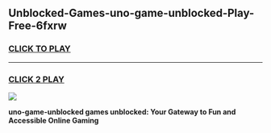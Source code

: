 
## Unblocked-Games-uno-game-unblocked-Play-Free-6fxrw
<h3>
<a href="https://premium76.site?title=uno-game-unblocked&ref=20A">CLICK TO PLAY</a></h3>
<hr>

<h3>
<a href="https://premium76.site?title=uno-game-unblocked&ref=20A">CLICK 2 PLAY</a>
  
</h3>

<a href="https://premium76.site?title=uno-game-unblocked&ref=20A"><img src="https://clearcache.store/games.png"></a>


**uno-game-unblocked games unblocked: Your Gateway to Fun and Accessible Online Gaming**
